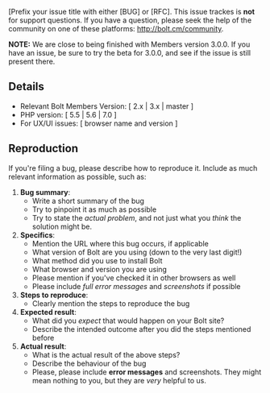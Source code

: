 [Prefix your issue title with either [BUG] or [RFC]. This issue trackes is
**not** for support questions. If you have a question, please seek the help of
the community on one of these platforms: http://bolt.cm/community.

**NOTE:** We are close to being finished with Members version 3.0.0. If you
have an issue, be sure to try the beta for 3.0.0, and see if the issue is still
present there.


Details
-------

 - Relevant Bolt Members Version: [ 2.x | 3.x | master ]
 - PHP version: [ 5.5 | 5.6 | 7.0 ]
 - For UX/UI issues: [ browser name and version ]

Reproduction
------------

If you're filing a bug, please describe how to reproduce it. Include as much
relevant information as possible, such as:
​
 1. **Bug summary**: 
    * Write a short summary of the bug
    * Try to pinpoint it as much as possible
    * Try to state the _actual problem_, and not just what you _think_ the 
      solution might be.
 2. **Specifics**:
    * Mention the URL where this bug occurs, if applicable
    * What version of Bolt are you using (down to the very last digit!)
    * What method did you use to install Bolt
    * What browser and version you are using
    * Please mention if you've checked it in other browsers as well 
    * Please include *full error messages* and *screenshots* if possible
 3. **Steps to reproduce**:
    * Clearly mention the steps to reproduce the bug
 4. **Expected result**: 
    * What did you _expect_ that would happen on your Bolt site?
    * Describe the intended outcome after you did the steps mentioned before
 5. **Actual result**: 
    * What is the actual result of the above steps? 
    * Describe the behaviour of the bug 
    * Please, please include **error messages** and screenshots. They might
      mean nothing to you, but they are _very_ helpful to us.